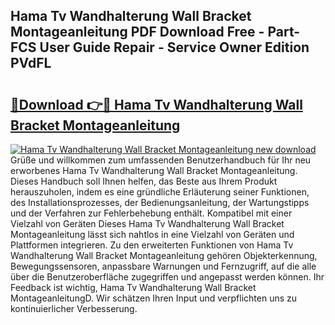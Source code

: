 ## Hama Tv Wandhalterung Wall Bracket Montageanleitung PDF Download Free - Part-FCS User Guide Repair - Service Owner Edition PVdFL

# <h2><a href="http://df70up.blite.top/?on=Hama+Tv+Wandhalterung+Wall+Bracket+Montageanleitung">🔗Download 👉🔴 Hama Tv Wandhalterung Wall Bracket Montageanleitung</a></h2>

[![Hama Tv Wandhalterung Wall Bracket Montageanleitung new download](https://i.imgur.com/lujVjoI.png)](http://df70up.blite.top/?on=Hama+Tv+Wandhalterung+Wall+Bracket+Montageanleitung)
Grüße und willkommen zum umfassenden Benutzerhandbuch für Ihr neu erworbenes Hama Tv Wandhalterung Wall Bracket Montageanleitung. Dieses Handbuch soll Ihnen helfen, das Beste aus Ihrem Produkt herauszuholen, indem es eine gründliche Erläuterung seiner Funktionen, des Installationsprozesses, der Bedienungsanleitung, der Wartungstipps und der Verfahren zur Fehlerbehebung enthält. Kompatibel mit einer Vielzahl von Geräten Dieses Hama Tv Wandhalterung Wall Bracket Montageanleitung lässt sich nahtlos in eine Vielzahl von Geräten und Plattformen integrieren. Zu den erweiterten Funktionen von Hama Tv Wandhalterung Wall Bracket Montageanleitung gehören Objekterkennung, Bewegungssensoren, anpassbare Warnungen und Fernzugriff, auf die alle über die Benutzeroberfläche zugegriffen und angepasst werden können. Ihr Feedback ist wichtig, Hama Tv Wandhalterung Wall Bracket MontageanleitungD. Wir schätzen Ihren Input und verpflichten uns zu kontinuierlicher Verbesserung.
